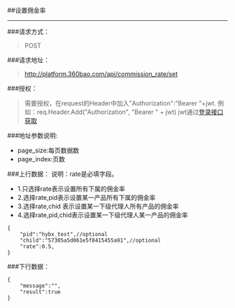 ##设置佣金率

------------

###请求方式：
> POST

###请求地址：
> http://platform.360bao.com/api/commission_rate/set

###授权：
> 需要授权，在request的Header中加入"Authorization":"Bearer "+jwt.
  例如：req.Header.Add("Authorization", "Bearer " + jwt)
  jwt通过[登录接口获取](https://github.com/360bao/Manual/blob/master/%E5%BC%80%E6%94%BE%E5%B9%B3%E5%8F%B0/%E9%94%80%E5%94%AE%E7%AE%A1%E7%90%86api/v4/%E8%B4%A6%E5%8F%B7%E6%8E%A7%E5%88%B6/%E7%99%BB%E5%BD%95.md)

###地址参数说明:
> 
* page_size:每页数据数
* page_index:页数

###上行数据：
说明：rate是必填字段。
> 
* 1.只选择rate表示设置所有下属的佣金率
* 2.选择rate,pid表示设置某一产品所有下属的佣金率
* 3.选择rate,chid 表示设置某一下级代理人所有产品的佣金率
* 4.选择rate,pid,chid表示设置某一下级代理人某一产品的佣金率
    
```
{
    "pid":"hybx_test",//optional
    "child":"57305a5d061e5f8415455a91",//optional
    "rate":0.5,
}
```
###下行数据：
```
{
    "message":"",
    "result":true
}

```

